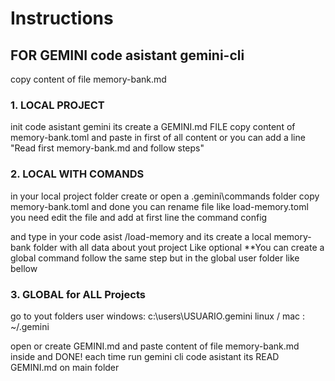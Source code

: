 # Instructions

## FOR GEMINI code asistant gemini-cli 

copy content of file memory-bank.md

### 1. LOCAL PROJECT

 init code asistant gemini its create a GEMINI.md FILE
 copy content of memory-bank.toml and paste in first of all content
 or you can add a line "Read first memory-bank.md and follow steps"

### 2. LOCAL WITH COMANDS

in your local project folder create or open a .gemini\commands folder 
copy memory-bank.toml and done you can rename file like load-memory.toml 
you need edit the file and add at first line the command config 

and type in your code asist /load-memory and its create a local memory-bank folder with all data
about yout project
Like optional **You can create a global command follow the same step but in the global user folder 
like bellow 


### 3. GLOBAL for ALL Projects 

go to yout folders user
windows: c:\users\USUARIO\.gemini
linux / mac : ~/.gemini 

open or create GEMINI.md and paste content of file memory-bank.md inside
and DONE!
each time run gemini cli code asistant its READ GEMINI.md on main folder
